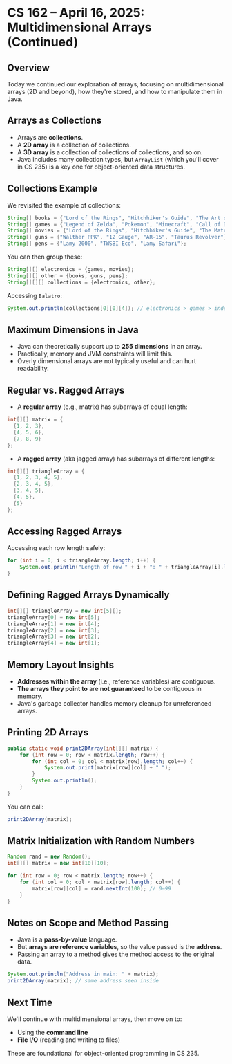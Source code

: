 # CS 162 – April 16, 2025: Multidimensional Arrays (Continued)

## Overview
Today we continued our exploration of arrays, focusing on multidimensional arrays (2D and beyond), how they're stored, and how to manipulate them in Java.

## Arrays as Collections
- Arrays are **collections**.
- A **2D array** is a collection of collections.
- A **3D array** is a collection of collections of collections, and so on.
- Java includes many collection types, but `ArrayList` (which you'll cover in CS 235) is a key one for object-oriented data structures.

## Collections Example
We revisited the example of collections:
```java
String[] books = {"Lord of the Rings", "Hitchhiker's Guide", "The Art of Computer Programming", "The Bible"};
String[] games = {"Legend of Zelda", "Pokemon", "Minecraft", "Call of Duty", "Balatro"};
String[] movies = {"Lord of the Rings", "Hitchhiker's Guide", "The Matrix"};
String[] guns = {"Walther PPK", "12 Gauge", "AR-15", "Taurus Revolver"};
String[] pens = {"Lamy 2000", "TWSBI Eco", "Lamy Safari"};
```

You can then group these:
```java
String[][] electronics = {games, movies};
String[][] other = {books, guns, pens};
String[][][] collections = {electronics, other};
```
Accessing `Balatro`:
```java
System.out.println(collections[0][0][4]); // electronics > games > index 4
```

## Maximum Dimensions in Java
- Java can theoretically support up to **255 dimensions** in an array.
- Practically, memory and JVM constraints will limit this.
- Overly dimensional arrays are not typically useful and can hurt readability.

## Regular vs. Ragged Arrays
- A **regular array** (e.g., matrix) has subarrays of equal length:
```java
int[][] matrix = {
  {1, 2, 3},
  {4, 5, 6},
  {7, 8, 9}
};
```

- A **ragged array** (aka jagged array) has subarrays of different lengths:
```java
int[][] triangleArray = {
  {1, 2, 3, 4, 5},
  {2, 3, 4, 5},
  {3, 4, 5},
  {4, 5},
  {5}
};
```

## Accessing Ragged Arrays
Accessing each row length safely:
```java
for (int i = 0; i < triangleArray.length; i++) {
    System.out.println("Length of row " + i + ": " + triangleArray[i].length);
}
```

## Defining Ragged Arrays Dynamically
```java
int[][] triangleArray = new int[5][];
triangleArray[0] = new int[5];
triangleArray[1] = new int[4];
triangleArray[2] = new int[3];
triangleArray[3] = new int[2];
triangleArray[4] = new int[1];
```

## Memory Layout Insights
- **Addresses within the array** (i.e., reference variables) are contiguous.
- **The arrays they point to** are **not guaranteed** to be contiguous in memory.
- Java's garbage collector handles memory cleanup for unreferenced arrays.

## Printing 2D Arrays
```java
public static void print2DArray(int[][] matrix) {
    for (int row = 0; row < matrix.length; row++) {
        for (int col = 0; col < matrix[row].length; col++) {
            System.out.print(matrix[row][col] + " ");
        }
        System.out.println();
    }
}
```
You can call:
```java
print2DArray(matrix);
```

## Matrix Initialization with Random Numbers
```java
Random rand = new Random();
int[][] matrix = new int[10][10];

for (int row = 0; row < matrix.length; row++) {
    for (int col = 0; col < matrix[row].length; col++) {
        matrix[row][col] = rand.nextInt(100); // 0–99
    }
}
```

## Notes on Scope and Method Passing
- Java is a **pass-by-value** language.
- But **arrays are reference variables**, so the value passed is the **address**.
- Passing an array to a method gives the method access to the original data.

```java
System.out.println("Address in main: " + matrix);
print2DArray(matrix); // same address seen inside
```

## Next Time
We'll continue with multidimensional arrays, then move on to:
- Using the **command line**
- **File I/O** (reading and writing to files)

These are foundational for object-oriented programming in CS 235.
